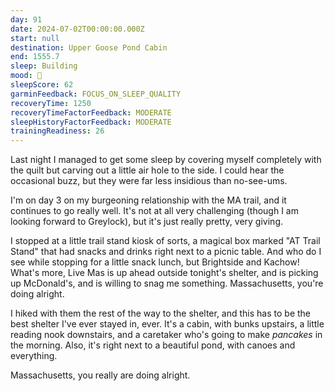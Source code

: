 ```yaml
---
day: 91
date: 2024-07-02T00:00:00.000Z
start: null
destination: Upper Goose Pond Cabin
end: 1555.7
sleep: Building
mood: 🙂
sleepScore: 62
garminFeedback: FOCUS_ON_SLEEP_QUALITY
recoveryTime: 1250
recoveryTimeFactorFeedback: MODERATE
sleepHistoryFactorFeedback: MODERATE
trainingReadiness: 26
---
```

Last night I managed to get some sleep by covering myself completely with the quilt but carving out a little air hole to the side. I could hear the occasional buzz, but they were far less insidious than no-see-ums.

I'm on day 3 on my burgeoning relationship with the MA trail, and it continues to go really well. It's not at all very challenging (though I am looking forward to Greylock), but it's just really pretty, very giving.

I stopped at a little trail stand kiosk of sorts, a magical box marked "AT Trail Stand" that had snacks and drinks right next to a picnic table. And who do I see while stopping for a little snack lunch, but Brightside and Kachow! What's more, Live Mas is up ahead outside tonight's shelter, and is picking up McDonald's, and is willing to snag me something. Massachusetts, you're doing alright.

I hiked with them the rest of the way to the shelter, and this has to be the best shelter I've ever stayed in, ever. It's a cabin, with bunks upstairs, a little reading nook downstairs, and a caretaker who's going to make *pancakes* in the morning. Also, it's right next to a beautiful pond, with canoes and everything.

Massachusetts, you really are doing alright.
